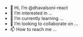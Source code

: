 - 👋 Hi, I’m @dhavalsoni-react
- 👀 I’m interested in ...
- 🌱 I’m currently learning ...
- 💞️ I’m looking to collaborate on ...
- 📫 How to reach me ...

<!---
dhavalsoni-react/dhavalsoni-react is a ✨ special ✨ repository because its `README.md` (this file) appears on your GitHub profile.
You can click the Preview link to take a look at your changes.
--->
